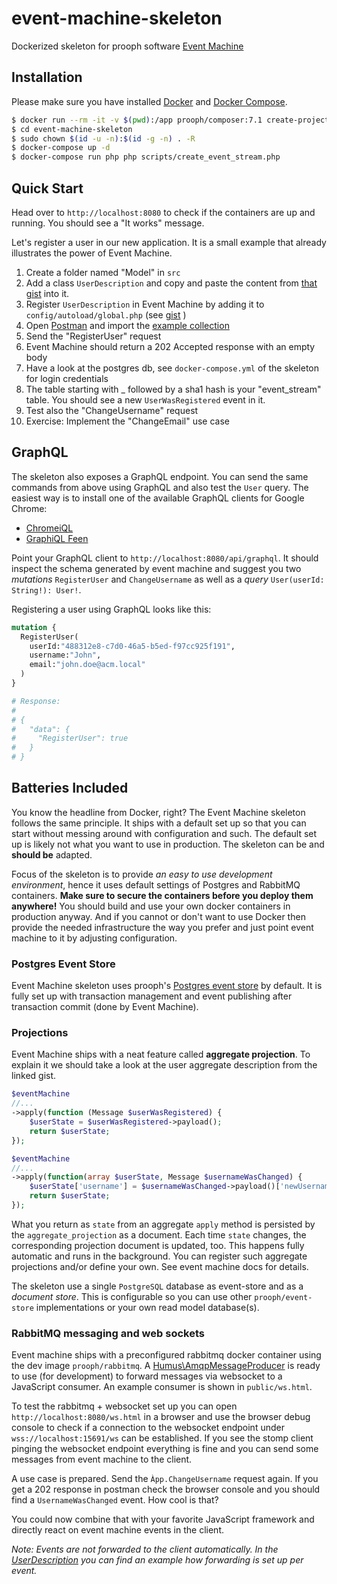 # event-machine-skeleton
Dockerized skeleton for prooph software [Event Machine](https://github.com/proophsoftware/event-machine)

## Installation
Please make sure you have installed [Docker](https://docs.docker.com/engine/installation/ "Install Docker") and [Docker Compose](https://docs.docker.com/compose/install/ "Install Docker Compose").

```bash
$ docker run --rm -it -v $(pwd):/app prooph/composer:7.1 create-project proophsoftware/event-machine-skeleton
$ cd event-machine-skeleton
$ sudo chown $(id -u -n):$(id -g -n) . -R
$ docker-compose up -d
$ docker-compose run php php scripts/create_event_stream.php
```
## Quick Start

Head over to `http://localhost:8080` to check if the containers are up and running.
You should see a "It works" message.

Let's register a user in our new application. It is a small example that already illustrates the power of Event Machine.

1. Create a folder named "Model" in `src`
2. Add a class `UserDescription` and copy and paste the content from [that gist](https://gist.github.com/codeliner/20c3944195d0c60ceb2a4bbe6d3d2638#file-userdescription-php) into it.
3. Register `UserDescription` in Event Machine by adding it to `config/autoload/global.php` (see [gist](https://gist.github.com/codeliner/20c3944195d0c60ceb2a4bbe6d3d2638#file-global-php) )
4. Open [Postman](https://www.getpostman.com/) and import the [example collection](https://gist.github.com/codeliner/20c3944195d0c60ceb2a4bbe6d3d2638#file-eventmachine_example-postman_collection-json)
5. Send the "RegisterUser" request
6. Event Machine should return a 202 Accepted response with an empty body
7. Have a look at the postgres db, see `docker-compose.yml` of the skeleton for login credentials
8. The table starting with _ followed by a sha1 hash is your "event_stream" table. You should see a new `UserWasRegistered` event in it.
9. Test also the "ChangeUsername" request
10. Exercise: Implement the "ChangeEmail" use case

## GraphQL 
The skeleton also exposes a GraphQL endpoint. You can send the same commands from above using GraphQL and also test the `User` query.
The easiest way is to install one of the available GraphQL clients for Google Chrome:

- [ChromeiQL](https://chrome.google.com/webstore/detail/chromeiql/fkkiamalmpiidkljmicmjfbieiclmeij)
- [GraphiQL Feen](https://chrome.google.com/webstore/detail/graphiql-feen/mcbfdonlkfpbfdpimkjilhdneikhfklp)

Point your GraphQL client to `http://localhost:8080/api/graphql`. It should inspect the schema generated by event machine and suggest you
two *mutations* `RegisterUser` and `ChangeUsername` as well as a *query* `User(userId: String!): User!`.

Registering a user using GraphQL looks like this:

```graphql
mutation {
  RegisterUser(
    userId:"488312e8-c7d0-46a5-b5ed-f97cc925f191",
    username:"John",
    email:"john.doe@acm.local"
  )
}

# Response:
#
# {
#   "data": {
#     "RegisterUser": true
#   }
# }
```

## Batteries Included

You know the headline from Docker, right?
The Event Machine skeleton follows the same principle. It ships with a default set up so that you can start without messing around with configuration and such.
The default set up is likely not what you want to use in production. The skeleton can be and **should be** adapted.

Focus of the skeleton is to provide *an easy to use development environment*, hence it uses default settings of Postgres and RabbitMQ containers.
**Make sure to secure the containers before you deploy them anywhere!** You should build and use your own docker containers in production anyway.
And if you cannot or don't want to use Docker then provide the needed infrastructure the way you prefer and just point event machine to it by adjusting configuration.

### Postgres Event Store

Event Machine skeleton uses prooph's [Postgres event store](https://github.com/prooph/pdo-event-store) by default. 
It is fully set up with transaction management and event publishing after transaction commit (done by Event Machine).
 
### Projections

Event Machine ships with a neat feature called **aggregate projection**. To explain it we should take a look at the user aggregate description from
the linked gist.

```php
$eventMachine
//...
->apply(function (Message $userWasRegistered) {
    $userState = $userWasRegistered->payload();
    return $userState;
});

$eventMachine
//...
->apply(function(array $userState, Message $usernameWasChanged) {
    $userState['username'] = $usernameWasChanged->payload()['newUsername'];
    return $userState;
});
```
What you return as `state` from an aggregate `apply` method is persisted by the `aggregate_projection` as a document.
Each time `state` changes, the corresponding projection document is updated, too. This happens fully automatic and runs
in the background. You can register such aggregate projections and/or define your own. See event machine docs for details.

The skeleton use a single `PostgreSQL` database as event-store and as a *document store*. This is configurable so you can use
other `prooph/event-store` implementations or your own read model database(s).

### RabbitMQ messaging and web sockets

Event machine ships with a preconfigured rabbitmq docker container using the dev image `prooph/rabbitmq`.
A [Humus\AmqpMessageProducer](https://github.com/prooph/humus-amqp-producer) is ready to use (for development) to forward messages
via websocket to a JavaScript consumer. An example consumer is shown in `public/ws.html`.

To test the rabbitmq + websocket set up you can open `http://localhost:8080/ws.html` in a browser and use the browser debug console
to check if a connection to the websocket endpoint under `wss://localhost:15691/ws` can be established.
If you see the stomp client pinging the websocket endpoint everything is fine and you can send some messages from event machine to the client.

A use case is prepared. Send the `Àpp.ChangeUsername` request again. If you get a 202 response in postman check the browser console
and you should find a `UsernameWasChanged` event. How cool is that?

You could now combine that with your favorite JavaScript framework and directly react on event machine events in the client.

*Note: Events are not forwarded to the client automatically. In the [UserDescription](https://gist.github.com/codeliner/20c3944195d0c60ceb2a4bbe6d3d2638#file-userdescription-php-L79) you can find an example how forwarding is set up per event.*
